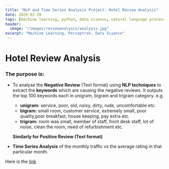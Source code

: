```yaml
---
title: "NLP and Time Series Analysis Project: Hotel Review Analysis"
date: 2020-02-20
tags: [machine learning, python, data science, natural language processing, time series analysis]
header:
  image: "/images/reviewanalysis/analysis.jpg"
excerpt: "Machine Learning, Perceptron, Data Science"
---
```



# Hotel Review Analysis



### The purpose is:
- To analyse the **Negative Review** (Text format) using **NLP techniques** to extract the **keywords** which are causing the negative reviews. It outputs the top 100 keywords each in unigram, bigram and trigram category.
e.g.
  - **unigram:** service, poor, old, noisy, dirty, rude, uncomfortable etc.
  - **bigram:** small room, customer service, extremely small, poor quality,poor breakfast, house keeping, pay extra etc.
  - **trigram:** room was small, member of staff, front desk staff, lot of noise, clean the room, need of refurbishment etc.

  **Similarly for Positive Review (Text format)**

- **Time Series Analysis** of the monthly traffic vs the average rating in that particular month.


Here is the [link](https://github.com/praveenpareek11/HotelReviewAnalysis)
